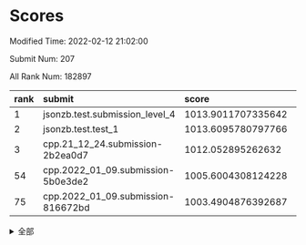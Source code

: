 # Scores

Modified Time: 2022-02-12 21:02:00

Submit Num: 207

All Rank Num: 182897

| rank |               submit               |       score        |       sigma        | pk_num |
| :--- | :--------------------------------- | :----------------- | :----------------- | :----- |
| 1    | jsonzb.test.submission_level_4     | 1013.9011707335642 | 0.7932178328706206 | 3531   |
| 2    | jsonzb.test.test_1                 | 1013.6095780797766 | 0.8082391183318447 | 3541   |
| 3    | cpp.21_12_24.submission-2b2ea0d7   | 1012.052895262632  | 0.7941957302155089 | 3535   |
| 54   | cpp.2022_01_09.submission-5b0e3de2 | 1005.6004308124228 | 0.7145953627515964 | 3532   |
| 75   | cpp.2022_01_09.submission-816672bd | 1003.4904876392687 | 0.7207186658500856 | 3537   |


<details>
<summary>全部</summary>

| rank |                 submit                 |       score        |       sigma        | pk_num |
| :--- | :------------------------------------- | :----------------- | :----------------- | :----- |
| 1    | jsonzb.test.submission_level_4         | 1013.9011707335642 | 0.7932178328706206 | 3531   |
| 2    | jsonzb.test.test_1                     | 1013.6095780797766 | 0.8082391183318447 | 3541   |
| 3    | cpp.21_12_24.submission-2b2ea0d7       | 1012.052895262632  | 0.7941957302155089 | 3535   |
| 4    | gobigger.level_3.submission_level_3_46 | 1011.471186855403  | 0.7704233878750095 | 3534   |
| 5    | gobigger.level_3.submission_level_3_38 | 1011.2894401760145 | 0.774306815886692  | 3533   |
| 6    | gobigger.level_3.submission_level_3_21 | 1011.2754003074092 | 0.7429580011511987 | 3529   |
| 7    | gobigger.level_3.submission_level_3_40 | 1011.1782789358326 | 0.7873795273762348 | 3534   |
| 8    | gobigger.level_3.submission_level_3_32 | 1011.0685079061386 | 0.7660528711521168 | 3540   |
| 9    | gobigger.level_3.submission_level_3_7  | 1011.012163157924  | 0.7633471352179589 | 3539   |
| 10   | gobigger.level_3.submission_level_3_2  | 1010.9355882303474 | 0.7756810806958169 | 3534   |
| 11   | gobigger.level_3.submission_level_3_13 | 1010.933621332928  | 0.7822724932163891 | 3532   |
| 12   | gobigger.level_3.submission_level_3_42 | 1010.9039165074596 | 0.7614928042636044 | 3538   |
| 13   | gobigger.level_3.submission_level_3_1  | 1010.7557314088245 | 0.7739420247671666 | 3535   |
| 14   | gobigger.level_3.submission_level_3_26 | 1010.4495322949043 | 0.7530963960185322 | 3535   |
| 15   | gobigger.level_3.submission_level_3_36 | 1010.4460382753806 | 0.7385352245337506 | 3532   |
| 16   | gobigger.level_3.submission_level_3_16 | 1010.4066394074885 | 0.7567967235534404 | 3534   |
| 17   | gobigger.level_3.submission_level_3_34 | 1010.3798312072018 | 0.7622178692156422 | 3538   |
| 18   | gobigger.level_3.submission_level_3_10 | 1010.2728391921285 | 0.7567176837957883 | 3535   |
| 19   | gobigger.level_3.submission_level_3_6  | 1010.2449662564732 | 0.7509027359333404 | 3536   |
| 20   | gobigger.level_3.submission_level_3_28 | 1010.2372062810991 | 0.7537127097226469 | 3534   |
| 21   | gobigger.level_3.submission_level_3_9  | 1010.2106264270463 | 0.7643728452194357 | 3534   |
| 22   | gobigger.level_3.submission_level_3_27 | 1010.1857062079209 | 0.7474389645020411 | 3534   |
| 23   | gobigger.level_3.submission_level_3_3  | 1010.1638479895317 | 0.7587575624492414 | 3531   |
| 24   | gobigger.level_3.submission_level_3_37 | 1010.1510359283847 | 0.7761482051568966 | 3533   |
| 25   | gobigger.level_3.submission_level_3_0  | 1010.1307532594359 | 0.7516424229573399 | 3541   |
| 26   | gobigger.level_3.submission_level_3_11 | 1010.0815240979281 | 0.7927292604351527 | 3535   |
| 27   | gobigger.level_3.submission_level_3_5  | 1010.061032380031  | 0.7852279155576355 | 3535   |
| 28   | gobigger.level_3.submission_level_3_23 | 1010.0010012272323 | 0.76335683941886   | 3532   |
| 29   | gobigger.level_3.submission_level_3_44 | 1009.991349443434  | 0.7480676108369197 | 3538   |
| 30   | gobigger.level_3.submission_level_3_41 | 1009.9811093741289 | 0.7611183694970078 | 3534   |
| 31   | gobigger.level_3.submission_level_3_49 | 1009.9289900608128 | 0.7639077767696019 | 3536   |
| 32   | gobigger.level_3.submission_level_3_30 | 1009.8939991617049 | 0.7514111278351787 | 3533   |
| 33   | gobigger.level_3.submission_level_3_14 | 1009.8243860432993 | 0.7410408598265874 | 3535   |
| 34   | gobigger.level_3.submission_level_3_35 | 1009.8203419734139 | 0.759766987273827  | 3536   |
| 35   | gobigger.level_3.submission_level_3_12 | 1009.7963850553558 | 0.7496572641661255 | 3530   |
| 36   | gobigger.level_3.submission_level_3_22 | 1009.753513932524  | 0.7489981439431725 | 3538   |
| 37   | gobigger.level_3.submission_level_3_29 | 1009.4826228906535 | 0.7644638062623847 | 3531   |
| 38   | gobigger.level_3.submission_level_3_24 | 1009.4339740570459 | 0.7492095148383411 | 3535   |
| 39   | gobigger.level_3.submission_level_3_8  | 1009.3173346982844 | 0.7483769968678692 | 3537   |
| 40   | gobigger.level_3.submission_level_3_47 | 1009.2867551837464 | 0.7631629019673072 | 3534   |
| 41   | gobigger.level_3.submission_level_3_25 | 1009.2844256375158 | 0.741722989952719  | 3533   |
| 42   | gobigger.level_3.submission_level_3_45 | 1009.2173249440822 | 0.744261477657184  | 3531   |
| 43   | gobigger.level_3.submission_level_3_33 | 1009.132167901398  | 0.7489573941204224 | 3531   |
| 44   | gobigger.level_3.submission_level_3_39 | 1009.1237680493545 | 0.7614983867655875 | 3534   |
| 45   | gobigger.level_3.submission_level_3_48 | 1009.1074752958828 | 0.7286650583604499 | 3539   |
| 46   | gobigger.level_3.submission_level_3_20 | 1009.0952090576643 | 0.7540018847472422 | 3536   |
| 47   | gobigger.level_3.submission_level_3_43 | 1009.0545257903141 | 0.7443477329133565 | 3528   |
| 48   | gobigger.level_3.submission_level_3_17 | 1009.04589277055   | 0.7575915757744794 | 3538   |
| 49   | gobigger.level_3.submission_level_3_4  | 1009.0379979625209 | 0.7340796432812984 | 3535   |
| 50   | gobigger.level_3.submission_level_3_19 | 1008.9956874671651 | 0.7404332809785392 | 3535   |
| 51   | gobigger.level_3.submission_level_3_31 | 1008.9183056580017 | 0.7334835344268701 | 3535   |
| 52   | gobigger.level_3.submission_level_3_15 | 1008.9133870501549 | 0.7559023444520059 | 3536   |
| 53   | gobigger.level_3.submission_level_3_18 | 1008.8612792306127 | 0.7367344358790744 | 3536   |
| 54   | cpp.2022_01_09.submission-5b0e3de2     | 1005.6004308124228 | 0.7145953627515964 | 3532   |
| 55   | gobigger.level_1.submission_level_1_45 | 1004.8900352016385 | 0.7333362985262806 | 3533   |
| 56   | gobigger.level_1.submission_level_1_3  | 1004.7950647881939 | 0.7127884993072201 | 3536   |
| 57   | gobigger.level_1.submission_level_1_6  | 1004.7091015091097 | 0.7187111422710651 | 3540   |
| 58   | gobigger.level_1.submission_level_1_36 | 1004.6900260659802 | 0.7251084269144222 | 3536   |
| 59   | gobigger.level_1.submission_level_1_43 | 1004.6900122957067 | 0.7188553551401919 | 3533   |
| 60   | gobigger.level_1.submission_level_1_39 | 1004.4513705528951 | 0.719114080422788  | 3533   |
| 61   | gobigger.level_1.submission_level_1_5  | 1004.4005795995052 | 0.7162070470886078 | 3536   |
| 62   | gobigger.level_1.submission_level_1_28 | 1004.3417500608779 | 0.7178979940788739 | 3537   |
| 63   | gobigger.level_1.submission_level_1_30 | 1004.2577998184006 | 0.7336470814917813 | 3539   |
| 64   | gobigger.level_1.submission_level_1_49 | 1004.1198955649809 | 0.7085462842282144 | 3528   |
| 65   | gobigger.level_1.submission_level_1_37 | 1004.0639993592685 | 0.7056301356848634 | 3533   |
| 66   | gobigger.level_1.submission_level_1_41 | 1003.9423639347053 | 0.7229449399185092 | 3534   |
| 67   | gobigger.level_1.submission_level_1_13 | 1003.9271142524796 | 0.7177283607651925 | 3540   |
| 68   | gobigger.level_1.submission_level_1_47 | 1003.9194420179474 | 0.7233361826987573 | 3532   |
| 69   | gobigger.level_1.submission_level_1_21 | 1003.8990745785815 | 0.7192437517804998 | 3535   |
| 70   | gobigger.level_1.submission_level_1_15 | 1003.8129041572785 | 0.7151326242014906 | 3536   |
| 71   | gobigger.level_1.submission_level_1_25 | 1003.7311562504341 | 0.7149749245546904 | 3537   |
| 72   | gobigger.level_1.submission_level_1_0  | 1003.6356960209224 | 0.7153312665052388 | 3537   |
| 73   | gobigger.level_1.submission_level_1_44 | 1003.604405476885  | 0.7155221613087543 | 3532   |
| 74   | gobigger.level_1.submission_level_1_23 | 1003.5078833339453 | 0.711631635788961  | 3532   |
| 75   | cpp.2022_01_09.submission-816672bd     | 1003.4904876392687 | 0.7207186658500856 | 3537   |
| 76   | gobigger.level_1.submission_level_1_27 | 1003.4459753678066 | 0.7092747262888859 | 3530   |
| 77   | gobigger.level_1.submission_level_1_22 | 1003.4206136873602 | 0.7220502935136456 | 3531   |
| 78   | gobigger.level_1.submission_level_1_20 | 1003.3753483440696 | 0.7069019078780181 | 3535   |
| 79   | gobigger.level_1.submission_level_1_24 | 1003.3697135815248 | 0.71281746098338   | 3537   |
| 80   | gobigger.level_1.submission_level_1_14 | 1003.2969909586185 | 0.7140191413640332 | 3536   |
| 81   | gobigger.level_1.submission_level_1_32 | 1003.2730652009559 | 0.7209488405142721 | 3533   |
| 82   | gobigger.level_1.submission_level_1_16 | 1003.1987226621114 | 0.7246017629104177 | 3534   |
| 83   | gobigger.level_1.submission_level_1_34 | 1003.1773996276062 | 0.710395215791911  | 3538   |
| 84   | gobigger.level_1.submission_level_1_8  | 1003.1592622168173 | 0.7114184686991355 | 3538   |
| 85   | gobigger.level_1.submission_level_1_33 | 1003.101584511907  | 0.7159718372476315 | 3535   |
| 86   | gobigger.level_1.submission_level_1_10 | 1003.0837241751889 | 0.718483029845678  | 3537   |
| 87   | gobigger.level_1.submission_level_1_18 | 1003.082560969307  | 0.7030255165331559 | 3534   |
| 88   | gobigger.level_1.submission_level_1_11 | 1003.0592551886256 | 0.7159658850923637 | 3535   |
| 89   | gobigger.level_1.submission_level_1_12 | 1002.9961093592813 | 0.7205407728132907 | 3535   |
| 90   | gobigger.level_1.submission_level_1_9  | 1002.98613327405   | 0.7160779991431463 | 3532   |
| 91   | gobigger.level_1.submission_level_1_48 | 1002.9387245223905 | 0.7334009431489494 | 3531   |
| 92   | gobigger.level_1.submission_level_1_38 | 1002.8948231523226 | 0.7129666985858812 | 3535   |
| 93   | gobigger.level_1.submission_level_1_2  | 1002.7744879864409 | 0.7122460052724484 | 3533   |
| 94   | gobigger.level_1.submission_level_1_17 | 1002.7118990062529 | 0.7092829589169338 | 3533   |
| 95   | gobigger.level_1.submission_level_1_26 | 1002.6919954408257 | 0.7077265776977639 | 3530   |
| 96   | gobigger.level_1.submission_level_1_7  | 1002.6102484074734 | 0.7176784853046773 | 3538   |
| 97   | gobigger.level_1.submission_level_1_42 | 1002.5767862208945 | 0.7158033267818249 | 3533   |
| 98   | gobigger.level_1.submission_level_1_40 | 1002.4118013004544 | 0.7146314747544606 | 3534   |
| 99   | gobigger.level_1.submission_level_1_1  | 1002.4072433004533 | 0.7200138777311752 | 3533   |
| 100  | gobigger.level_1.submission_level_1_31 | 1002.2006691254546 | 0.722667624085036  | 3532   |
| 101  | gobigger.level_1.submission_level_1_19 | 1002.0190995400364 | 0.706112088981764  | 3533   |
| 102  | gobigger.level_1.submission_level_1_29 | 1001.896106725032  | 0.703880820050726  | 3532   |
| 103  | gobigger.level_1.submission_level_1_46 | 1001.6261052655196 | 0.708814044917733  | 3534   |
| 104  | gobigger.level_1.submission_level_1_4  | 1001.2887610718269 | 0.7054710293534141 | 3531   |
| 105  | gobigger.level_1.submission_level_1_35 | 1001.2864496955397 | 0.7043718017869773 | 3533   |
| 106  | gobigger.random.submission_random_0    | 997.3142421045397  | 0.7132411182937239 | 3538   |
| 107  | gobigger.random.submission_random_38   | 997.1284117153036  | 0.7062395524067492 | 3534   |
| 108  | gobigger.random.submission_random_44   | 996.9121130472279  | 0.7023918602885201 | 3527   |
| 109  | gobigger.random.submission_random_45   | 996.8136120760736  | 0.7034644409351974 | 3535   |
| 110  | gobigger.random.submission_random_30   | 996.7848902079866  | 0.7099002660096075 | 3531   |
| 111  | gobigger.random.submission_random_6    | 996.7461482627294  | 0.7123019116505768 | 3534   |
| 112  | gobigger.random.submission_random_21   | 996.63503538512    | 0.7173653817797293 | 3533   |
| 113  | gobigger.random.submission_random_36   | 996.4426250231938  | 0.7184020267772953 | 3537   |
| 114  | gobigger.random.submission_random_48   | 996.4399055655006  | 0.703884887529342  | 3528   |
| 115  | gobigger.random.submission_random_32   | 996.4274529994892  | 0.7148085661560556 | 3531   |
| 116  | gobigger.random.submission_random_16   | 996.408913601428   | 0.716179261773026  | 3534   |
| 117  | gobigger.random.submission_random_43   | 996.3736688310021  | 0.7254854774135745 | 3536   |
| 118  | gobigger.random.submission_random_31   | 996.3424198948987  | 0.7147470305020728 | 3529   |
| 119  | gobigger.random.submission_random_39   | 996.325009571328   | 0.7072528893058818 | 3534   |
| 120  | gobigger.random.submission_random_14   | 996.286884631319   | 0.7069712304654308 | 3536   |
| 121  | gobigger.random.submission_random_20   | 996.2382432540566  | 0.7055654110915951 | 3530   |
| 122  | gobigger.random.submission_random_37   | 996.2247468679451  | 0.7097269623242559 | 3534   |
| 123  | gobigger.random.submission_random_34   | 996.1774220657943  | 0.7239733317518627 | 3533   |
| 124  | gobigger.random.submission_random_2    | 996.1720296235845  | 0.7232892580806413 | 3533   |
| 125  | gobigger.random.submission_random_15   | 996.0984477215267  | 0.7070349629404583 | 3532   |
| 126  | gobigger.random.submission_random_46   | 996.0962100270309  | 0.7192034125189959 | 3533   |
| 127  | gobigger.random.submission_random_18   | 996.0902611111364  | 0.7091185439698714 | 3534   |
| 128  | gobigger.random.submission_random_7    | 996.0863928063919  | 0.7055404394732857 | 3534   |
| 129  | gobigger.random.submission_random_24   | 996.0836697479969  | 0.7244290679723291 | 3527   |
| 130  | gobigger.random.submission_random_25   | 996.0655881764072  | 0.7114467533854414 | 3541   |
| 131  | gobigger.random.submission_random_8    | 996.0504792931908  | 0.727974843867789  | 3534   |
| 132  | gobigger.random.submission_random_3    | 996.0298200831011  | 0.6995960972269458 | 3536   |
| 133  | gobigger.random.submission_random_12   | 995.9985127557492  | 0.7144924096011682 | 3535   |
| 134  | gobigger.random.submission_random_13   | 995.9492825542093  | 0.6991149295737096 | 3530   |
| 135  | gobigger.random.submission_random_27   | 995.90813193747    | 0.7108693760586657 | 3534   |
| 136  | gobigger.random.submission_random_9    | 995.9012575037667  | 0.7196162953436208 | 3532   |
| 137  | gobigger.random.submission_random_33   | 995.8680563608353  | 0.7095815526696553 | 3533   |
| 138  | gobigger.random.submission_random_5    | 995.8479985282706  | 0.71916065982226   | 3531   |
| 139  | gobigger.random.submission_random_40   | 995.6828167147161  | 0.7085046823311526 | 3537   |
| 140  | gobigger.random.submission_random_35   | 995.6736476230589  | 0.7060560226485904 | 3534   |
| 141  | gobigger.random.submission_random_28   | 995.6700449949172  | 0.7137041096791391 | 3536   |
| 142  | gobigger.random.submission_random_4    | 995.6286666667378  | 0.7070772990110344 | 3536   |
| 143  | gobigger.random.submission_random_26   | 995.5325262945586  | 0.7173660112513472 | 3539   |
| 144  | gobigger.random.submission_random_42   | 995.4515468874379  | 0.7225701175617583 | 3538   |
| 145  | gobigger.random.submission_random_1    | 995.4029997614987  | 0.7205812331353494 | 3536   |
| 146  | gobigger.random.submission_random_47   | 995.2985365543699  | 0.7288934864346616 | 3529   |
| 147  | gobigger.random.submission_random_49   | 995.2342365565256  | 0.7212672143937041 | 3538   |
| 148  | gobigger.random.submission_random_17   | 995.1592068690903  | 0.714742096400497  | 3537   |
| 149  | gobigger.random.submission_random_23   | 995.1454006089285  | 0.7124853892602131 | 3536   |
| 150  | gobigger.random.submission_random_22   | 995.123110684933   | 0.7165863152986942 | 3534   |
| 151  | gobigger.random.submission_random_19   | 995.040341568518   | 0.7372311039092643 | 3536   |
| 152  | gobigger.random.submission_random_10   | 994.9833148126141  | 0.7152982979857577 | 3532   |
| 153  | gobigger.random.submission_random_41   | 994.9111963336361  | 0.7233262250325696 | 3532   |
| 154  | gobigger.random.submission_random_11   | 994.8116772829649  | 0.7124654166015907 | 3539   |
| 155  | gobigger.random.submission_random_29   | 994.4683550407996  | 0.7148804970443973 | 3532   |
| 156  | gobigger.level_2.submission_level_2_27 | 994.3140658219455  | 0.7415417285282236 | 3531   |
| 157  | gobigger.level_2.submission_level_2_43 | 994.2549630532395  | 0.7280761766688852 | 3530   |
| 158  | gobigger.level_2.submission_level_2_5  | 994.191985285371   | 0.7317385049108277 | 3542   |
| 159  | gobigger.level_2.submission_level_2_38 | 993.5744353729449  | 0.7264083198789811 | 3529   |
| 160  | gobigger.level_2.submission_level_2_14 | 993.4316018645624  | 0.729302372152504  | 3530   |
| 161  | gobigger.level_2.submission_level_2_23 | 993.2703298954531  | 0.7340117546905333 | 3536   |
| 162  | gobigger.level_2.submission_level_2_34 | 993.108408057865   | 0.739573071385893  | 3540   |
| 163  | gobigger.level_2.submission_level_2_1  | 992.8662074792156  | 0.7344504042455846 | 3530   |
| 164  | gobigger.level_2.submission_level_2_31 | 992.8650530389594  | 0.7434934190655696 | 3539   |
| 165  | gobigger.level_2.submission_level_2_39 | 992.8034906056381  | 0.7319728631866721 | 3537   |
| 166  | gobigger.level_2.submission_level_2_47 | 992.6770045372239  | 0.7345223474819511 | 3535   |
| 167  | gobigger.level_2.submission_level_2_18 | 992.6558775776259  | 0.7325105616984977 | 3534   |
| 168  | gobigger.level_2.submission_level_2_4  | 992.6011366928707  | 0.7493100937538383 | 3536   |
| 169  | gobigger.level_2.submission_level_2_12 | 992.5952682430931  | 0.7557426617233607 | 3536   |
| 170  | gobigger.level_2.submission_level_2_21 | 992.4858072459685  | 0.7332552565057769 | 3534   |
| 171  | gobigger.level_2.submission_level_2_17 | 992.4110510211602  | 0.726729668607797  | 3533   |
| 172  | gobigger.level_2.submission_level_2_37 | 992.3013481400822  | 0.7472145958911302 | 3540   |
| 173  | gobigger.level_2.submission_level_2_46 | 992.1886304532908  | 0.7656361230177277 | 3533   |
| 174  | gobigger.level_2.submission_level_2_10 | 992.1466286380012  | 0.7584561618977124 | 3538   |
| 175  | gobigger.level_2.submission_level_2_40 | 992.1463563724803  | 0.7389338835157021 | 3535   |
| 176  | gobigger.level_2.submission_level_2_19 | 992.0949751016127  | 0.7511256305590359 | 3532   |
| 177  | gobigger.level_2.submission_level_2_42 | 992.0749142287509  | 0.7480114390763222 | 3533   |
| 178  | gobigger.level_2.submission_level_2_48 | 992.0602417023462  | 0.7525151364834489 | 3533   |
| 179  | gobigger.level_2.submission_level_2_28 | 992.0563802980622  | 0.7551382242712849 | 3532   |
| 180  | gobigger.level_2.submission_level_2_20 | 992.021535151068   | 0.7385365932513486 | 3538   |
| 181  | gobigger.level_2.submission_level_2_9  | 991.9924631391377  | 0.7285233552466881 | 3531   |
| 182  | gobigger.level_2.submission_level_2_26 | 991.9769610550672  | 0.7597982093241996 | 3533   |
| 183  | gobigger.level_2.submission_level_2_7  | 991.9145794087669  | 0.7479098207653586 | 3535   |
| 184  | gobigger.level_2.submission_level_2_45 | 991.8824493458544  | 0.7605123049919572 | 3536   |
| 185  | gobigger.level_2.submission_level_2_36 | 991.8798705600599  | 0.7425083438605401 | 3531   |
| 186  | gobigger.level_2.submission_level_2_24 | 991.8414124810341  | 0.7253210970996522 | 3534   |
| 187  | gobigger.level_2.submission_level_2_11 | 991.7241813523311  | 0.7589622307957764 | 3533   |
| 188  | gobigger.level_2.submission_level_2_0  | 991.566344668192   | 0.7380037527092774 | 3534   |
| 189  | gobigger.level_2.submission_level_2_16 | 991.4683499222999  | 0.7391452267453846 | 3533   |
| 190  | gobigger.level_2.submission_level_2_32 | 991.4472155608715  | 0.7263480466436804 | 3535   |
| 191  | gobigger.level_2.submission_level_2_2  | 991.3933794630763  | 0.7624780706465583 | 3535   |
| 192  | gobigger.level_2.submission_level_2_30 | 991.3042653027636  | 0.7471934151941222 | 3534   |
| 193  | gobigger.level_2.submission_level_2_8  | 991.0039810832172  | 0.7559184222983625 | 3529   |
| 194  | gobigger.level_2.submission_level_2_44 | 990.87093928753    | 0.7617034693230613 | 3539   |
| 195  | gobigger.level_2.submission_level_2_49 | 990.8473819077894  | 0.7626259377914425 | 3535   |
| 196  | gobigger.level_2.submission_level_2_22 | 990.8425960738862  | 0.7672448284797572 | 3529   |
| 197  | gobigger.level_2.submission_level_2_33 | 990.8346669992937  | 0.745207604978627  | 3535   |
| 198  | gobigger.level_2.submission_level_2_25 | 990.8144989361311  | 0.7618588559051358 | 3533   |
| 199  | gobigger.level_2.submission_level_2_6  | 990.734523690602   | 0.7459749531395479 | 3531   |
| 200  | gobigger.level_2.submission_level_2_15 | 990.6626224650167  | 0.75129260741602   | 3532   |
| 201  | gobigger.level_2.submission_level_2_29 | 990.5932261870839  | 0.7916595191690962 | 3534   |
| 202  | gobigger.level_2.submission_level_2_13 | 990.5540784162922  | 0.7895294215355355 | 3533   |
| 203  | gobigger.level_2.submission_level_2_35 | 990.4931439026163  | 0.7593282203674674 | 3536   |
| 204  | gobigger.level_2.submission_level_2_3  | 990.0537998677927  | 0.7732215633044277 | 3535   |
| 205  | gobigger.level_2.submission_level_2_41 | 989.9998239776511  | 0.7759772012680083 | 3536   |
| 206  | gobigger.none.submission_none_1        | 979.5877911188803  | 1.15650415204272   | 3539   |
| 207  | gobigger.none.submission_none_0        | 974.9017675046076  | 1.4010110315133604 | 3530   |

</details>